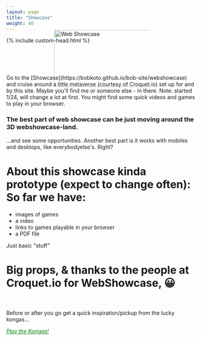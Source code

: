 ```yaml
---
layout: page
title: "Showcase"
weight: 40
---
```

<script src="./scripts/favicon.js"></script>
{% include custom-head.html %} 

<div style="display:flex; justify-content:center; align-items:center; width: 100%;">
    <a href="https://bobkoto.github.io/bob-site/webshowcase" style="display:flex; height:50; width:50%; justify-content:center; align-items:center" 
    title="Web showcase Click to enter..."> 
        <img src="{{ site.baseurl }}/assets/wscase01.jpg" 
             style="height:150; width:150%; justify-content:center; align-items:center" 
             alt="Web Showcase"> 
    </a>
</div>
<br>
<!-- ![WebShowcase image](assets/wscase01.jpg){: width="75%" height="75%"} <br><br> -->
Go to the [Showcase](https://bobkoto.github.io/bob-site/webshowcase) and cruise around a little metaverse (courtesy of Croquet.io) set up for and by this site. Maybe you'll find me or someone else - in there. Note: started 1/24, will change a lot at first. You might find some quick videos and games to play in your browser. 

### The best part of web showcase can be just moving around the 3D webshowcase-land.
...and see some opportunities. Another best part is it works with mobiles and desktops, like everybodyelse's. Right?

# About this showcase kinda prototype (expect to change often): So far we have:

- images of games 
- a video  
- links to games playable in your browser 
- a PDF file 

Just basic "stuff"

# Big props, & thanks to the people at Croquet.io for WebShowcase, &#128512; <br>


<br><br>
Before or after you go get a quick inspiration/pickup from the lucky kongas...

<a href="{{ site.baseurl }}/mediapages/audiopages/kongasplaypage" style="color: green"><i>Play the Kongas!</i></a>

